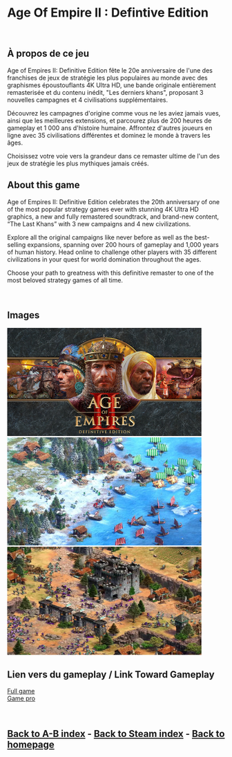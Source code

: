 # Age Of Empire II : Defintive Edition

<br>

## À propos de ce jeu
Age of Empires II: Definitive Edition fête le 20e anniversaire de l'une des franchises de jeux de stratégie les plus populaires au monde avec des graphismes époustouflants 4K Ultra HD, une bande originale entièrement remasterisée et du contenu inédit, "Les derniers khans", proposant 3 nouvelles campagnes et 4 civilisations supplémentaires.

Découvrez les campagnes d'origine comme vous ne les aviez jamais vues, ainsi que les meilleures extensions, et parcourez plus de 200 heures de gameplay et 1 000 ans d'histoire humaine. Affrontez d'autres joueurs en ligne avec 35 civilisations différentes et dominez le monde à travers les âges.

Choisissez votre voie vers la grandeur dans ce remaster ultime de l'un des jeux de stratégie les plus mythiques jamais créés.

## About this game
Age of Empires II: Definitive Edition celebrates the 20th anniversary of one of the most popular strategy games ever with stunning 4K Ultra HD graphics, a new and fully remastered soundtrack, and brand-new content, “The Last Khans” with 3 new campaigns and 4 new civilizations.

Explore all the original campaigns like never before as well as the best-selling expansions, spanning over 200 hours of gameplay and 1,000 years of human history. Head online to challenge other players with 35 different civilizations in your quest for world domination throughout the ages.

Choose your path to greatness with this definitive remaster to one of the most beloved strategy games of all time.

<br>

## Images
<img src="capsule_616x353.jpg" alt="cover" style="width:450px; height:250px;"/>
<img src="boats.jpg" alt="AOE II Def edition Image 1" style="width:450px; height:250px;"/>
<img src="vlcsnap_2019_06_09_16h40m08s235.jpg" alt="AOE II Def edition Image 2" style="width:450px; height:250px;"/>

<br>

## Lien vers du gameplay / Link Toward Gameplay

[Full game](https://www.youtube.com/watch?v=UOJ1M27AOxw)   
[Game pro](https://www.youtube.com/watch?v=wq2XbZkN7fE)

<br>

## [Back to A-B index](/Steam/A-B/indexAB.html)  -  [Back to Steam index](/Steam/indexSteam.html)  -  [Back to homepage](/)
